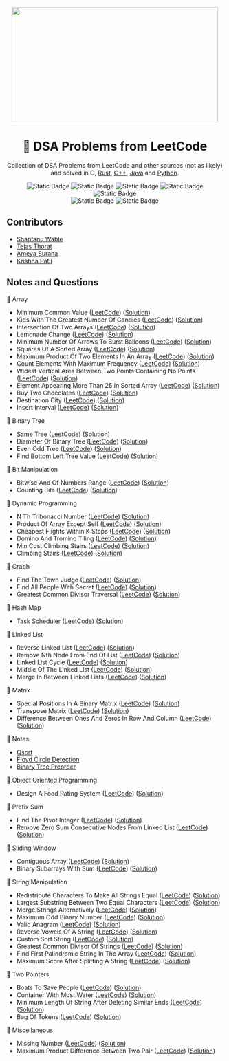 <div align="center">
<img src="https://media2.giphy.com/media/v1.Y2lkPTc5MGI3NjExaW9keDk1cTV4aDE3YWZzOTJ1dTdxdmgxbzRnYmN2MzIwcXdlenUyMiZlcD12MV9pbnRlcm5hbF9naWZfYnlfaWQmY3Q9Zw/iIqmM5tTjmpOB9mpbn/giphy.gif" width="480" height="268" />

# 🧩 DSA Problems from LeetCode

Collection of DSA Problems from LeetCode and other sources (not as likely) and solved in C, [Rust](https://github.com/shxntanu/DSA/tree/Rust), [C++](https://github.com/shxntanu/DSA/tree/C++), [Java](https://github.com/shxntanu/DSA/tree/java) and [Python](https://github.com/shxntanu/DSA/tree/Python).

![Static Badge](https://img.shields.io/badge/C-gray?style=plastic&logo=C&labelColor=1A71AD&color=gray)
![Static Badge](https://img.shields.io/badge/C%2B%2B-gray?style=plastic&logo=C%2B%2B&labelColor=darkblue&color=gray)
![Static Badge](https://img.shields.io/badge/Rust-gray?style=plastic&logo=rust&labelColor=EF4900&color=gray)
![Static Badge](https://img.shields.io/badge/Java-gray?style=plastic&labelColor=F08E07&color=gray)
![Static Badge](https://img.shields.io/badge/Python-gray?style=plastic&logo=python&labelColor=F7C538&color=gray) <br/>
![Static Badge](https://img.shields.io/badge/LeetCode%20Daily-red)
![Static Badge](https://img.shields.io/badge/LeetCode%2075-red)

</div>

## Contributors

- [Shantanu Wable](https://github.com/shxntanu)
- [Tejas Thorat](https://github.com/tejaspthorat)
- [Ameya Surana](https://github.com/firefeast7)
- [Krishna Patil](https://github.com/Krishnapatil28113)

## Notes and Questions


📁 Array

- Minimum Common Value ([LeetCode](https://leetcode.com/problems/minimum-common-value)) ([Solution](array/minimum-common-value.c))
- Kids With The Greatest Number Of Candies ([LeetCode](https://leetcode.com/problems/kids-with-the-greatest-number-of-candies)) ([Solution](array/kids-with-the-greatest-number-of-candies.c))
- Intersection Of Two Arrays ([LeetCode](https://leetcode.com/problems/intersection-of-two-arrays)) ([Solution](array/intersection-of-two-arrays.cpp))
- Lemonade Change ([LeetCode](https://leetcode.com/problems/lemonade-change)) ([Solution](array/lemonade-change.c))
- Minimum Number Of Arrows To Burst Balloons ([LeetCode](https://leetcode.com/problems/minimum-number-of-arrows-to-burst-balloons)) ([Solution](array/minimum-number-of-arrows-to-burst-balloons.c))
- Squares Of A Sorted Array ([LeetCode](https://leetcode.com/problems/squares-of-a-sorted-array)) ([Solution](array/squares-of-a-sorted-array.c))
- Maximum Product Of Two Elements In An Array ([LeetCode](https://leetcode.com/problems/maximum-product-of-two-elements-in-an-array)) ([Solution](array/maximum-product-of-two-elements-in-an-array.c))
- Count Elements With Maximum Frequency ([LeetCode](https://leetcode.com/problems/count-elements-with-maximum-frequency)) ([Solution](array/count-elements-with-maximum-frequency.c))
- Widest Vertical Area Between Two Points Containing No Points ([LeetCode](https://leetcode.com/problems/widest-vertical-area-between-two-points-containing-no-points)) ([Solution](array/widest-vertical-area-between-two-points-containing-no-points.c))
- Element Appearing More Than 25 In Sorted Array ([LeetCode](https://leetcode.com/problems/element-appearing-more-than-25-in-sorted-array)) ([Solution](array/element-appearing-more-than-25-in-sorted-array.c))
- Buy Two Chocolates ([LeetCode](https://leetcode.com/problems/buy-two-chocolates)) ([Solution](array/buy-two-chocolates.c))
- Destination City ([LeetCode](https://leetcode.com/problems/destination-city)) ([Solution](array/destination-city.c))
- Insert Interval ([LeetCode](https://leetcode.com/problems/insert-interval)) ([Solution](array/insert-interval.cpp))

📁 Binary Tree

- Same Tree ([LeetCode](https://leetcode.com/problems/same-tree)) ([Solution](binary-tree/same-tree.cpp))
- Diameter Of Binary Tree ([LeetCode](https://leetcode.com/problems/diameter-of-binary-tree)) ([Solution](binary-tree/diameter-of-binary-tree.c))
- Even Odd Tree ([LeetCode](https://leetcode.com/problems/even-odd-tree)) ([Solution](binary-tree/even-odd-tree.cpp))
- Find Bottom Left Tree Value ([LeetCode](https://leetcode.com/problems/find-bottom-left-tree-value)) ([Solution](binary-tree/find-bottom-left-tree-value.cpp))

📁 Bit Manipulation

- Bitwise And Of Numbers Range ([LeetCode](https://leetcode.com/problems/bitwise-and-of-numbers-range)) ([Solution](bit-manipulation/bitwise-and-of-numbers-range.cpp))
- Counting Bits ([LeetCode](https://leetcode.com/problems/counting-bits)) ([Solution](bit-manipulation/counting-bits.c))

📁 Dynamic Programming

- N Th Tribonacci Number ([LeetCode](https://leetcode.com/problems/n-th-tribonacci-number)) ([Solution](dynamic-programming/n-th-tribonacci-number.c))
- Product Of Array Except Self ([LeetCode](https://leetcode.com/problems/product-of-array-except-self)) ([Solution](dynamic-programming/product-of-array-except-self.cpp))
- Cheapest Flights Within K Stops ([LeetCode](https://leetcode.com/problems/cheapest-flights-within-k-stops)) ([Solution](dynamic-programming/cheapest-flights-within-k-stops.c))
- Domino And Tromino Tiling ([LeetCode](https://leetcode.com/problems/domino-and-tromino-tiling)) ([Solution](dynamic-programming/domino-and-tromino-tiling.cpp))
- Min Cost Climbing Stairs ([LeetCode](https://leetcode.com/problems/min-cost-climbing-stairs)) ([Solution](dynamic-programming/min-cost-climbing-stairs.c))
- Climbing Stairs ([LeetCode](https://leetcode.com/problems/climbing-stairs)) ([Solution](dynamic-programming/climbing-stairs.c))

📁 Graph

- Find The Town Judge ([LeetCode](https://leetcode.com/problems/find-the-town-judge)) ([Solution](graph/find-the-town-judge.c))
- Find All People With Secret ([LeetCode](https://leetcode.com/problems/find-all-people-with-secret)) ([Solution](graph/find-all-people-with-secret.c))
- Greatest Common Divisor Traversal ([LeetCode](https://leetcode.com/problems/greatest-common-divisor-traversal)) ([Solution](graph/greatest-common-divisor-traversal.cpp))

📁 Hash Map

- Task Scheduler ([LeetCode](https://leetcode.com/problems/task-scheduler)) ([Solution](hash-map/task-scheduler.c))

📁 Linked List

- Reverse Linked List ([LeetCode](https://leetcode.com/problems/reverse-linked-list)) ([Solution](linked-list/reverse-linked-list.c))
- Remove Nth Node From End Of List ([LeetCode](https://leetcode.com/problems/remove-nth-node-from-end-of-list)) ([Solution](linked-list/remove-nth-node-from-end-of-list.c))
- Linked List Cycle ([LeetCode](https://leetcode.com/problems/linked-list-cycle)) ([Solution](linked-list/linked-list-cycle.c))
- Middle Of The Linked List ([LeetCode](https://leetcode.com/problems/middle-of-the-linked-list)) ([Solution](linked-list/middle-of-the-linked-list.c))
- Merge In Between Linked Lists ([LeetCode](https://leetcode.com/problems/merge-in-between-linked-lists)) ([Solution](linked-list/merge-in-between-linked-lists.c))

📁 Matrix

- Special Positions In A Binary Matrix ([LeetCode](https://leetcode.com/problems/special-positions-in-a-binary-matrix)) ([Solution](matrix/special-positions-in-a-binary-matrix.c))
- Transpose Matrix ([LeetCode](https://leetcode.com/problems/transpose-matrix)) ([Solution](matrix/transpose-matrix.c))
- Difference Between Ones And Zeros In Row And Column ([LeetCode](https://leetcode.com/problems/difference-between-ones-and-zeros-in-row-and-column)) ([Solution](matrix/difference-between-ones-and-zeros-in-row-and-column.c))

📁 Notes

- [Qsort](notes/qsort.md)
- [Floyd Circle Detection](notes/floyd-circle-detection.md)
- [Binary Tree Preorder](notes/binary-tree-preorder.cpp)

📁 Object Oriented Programming

- Design A Food Rating System ([LeetCode](https://leetcode.com/problems/design-a-food-rating-system)) ([Solution](object-oriented-programming/design-a-food-rating-system.cpp))

📁 Prefix Sum

- Find The Pivot Integer ([LeetCode](https://leetcode.com/problems/find-the-pivot-integer)) ([Solution](prefix-sum/find-the-pivot-integer.c))
- Remove Zero Sum Consecutive Nodes From Linked List ([LeetCode](https://leetcode.com/problems/remove-zero-sum-consecutive-nodes-from-linked-list)) ([Solution](prefix-sum/remove-zero-sum-consecutive-nodes-from-linked-list.cpp))

📁 Sliding Window

- Contiguous Array ([LeetCode](https://leetcode.com/problems/contiguous-array)) ([Solution](sliding-window/contiguous-array.cpp))
- Binary Subarrays With Sum ([LeetCode](https://leetcode.com/problems/binary-subarrays-with-sum)) ([Solution](sliding-window/binary-subarrays-with-sum.c))

📁 String Manipulation

- Redistribute Characters To Make All Strings Equal ([LeetCode](https://leetcode.com/problems/redistribute-characters-to-make-all-strings-equal)) ([Solution](string-manipulation/redistribute-characters-to-make-all-strings-equal.c))
- Largest Substring Between Two Equal Characters ([LeetCode](https://leetcode.com/problems/largest-substring-between-two-equal-characters)) ([Solution](string-manipulation/largest-substring-between-two-equal-characters.cpp))
- Merge Strings Alternatively ([LeetCode](https://leetcode.com/problems/merge-strings-alternatively)) ([Solution](string-manipulation/merge-strings-alternatively.c))
- Maximum Odd Binary Number ([LeetCode](https://leetcode.com/problems/maximum-odd-binary-number)) ([Solution](string-manipulation/maximum-odd-binary-number.c))
- Valid Anagram ([LeetCode](https://leetcode.com/problems/valid-anagram)) ([Solution](string-manipulation/valid-anagram.c))
- Reverse Vowels Of A String ([LeetCode](https://leetcode.com/problems/reverse-vowels-of-a-string)) ([Solution](string-manipulation/reverse-vowels-of-a-string.c))
- Custom Sort String ([LeetCode](https://leetcode.com/problems/custom-sort-string)) ([Solution](string-manipulation/custom-sort-string.cpp))
- Greatest Common Divisor Of Strings ([LeetCode](https://leetcode.com/problems/greatest-common-divisor-of-strings)) ([Solution](string-manipulation/greatest-common-divisor-of-strings.c))
- Find First Palindromic String In The Array ([LeetCode](https://leetcode.com/problems/find-first-palindromic-string-in-the-array)) ([Solution](string-manipulation/find-first-palindromic-string-in-the-array.c))
- Maximum Score After Splitting A String ([LeetCode](https://leetcode.com/problems/maximum-score-after-splitting-a-string)) ([Solution](string-manipulation/maximum-score-after-splitting-a-string.c))

📁 Two Pointers

- Boats To Save People ([LeetCode](https://leetcode.com/problems/boats-to-save-people)) ([Solution](two-pointers/boats-to-save-people.c))
- Container With Most Water ([LeetCode](https://leetcode.com/problems/container-with-most-water)) ([Solution](two-pointers/container-with-most-water.cpp))
- Minimum Length Of String After Deleting Similar Ends ([LeetCode](https://leetcode.com/problems/minimum-length-of-string-after-deleting-similar-ends)) ([Solution](two-pointers/minimum-length-of-string-after-deleting-similar-ends.c))
- Bag Of Tokens ([LeetCode](https://leetcode.com/problems/bag-of-tokens)) ([Solution](two-pointers/bag-of-tokens.cpp))

📁 Miscellaneous

- Missing Number ([LeetCode](https://leetcode.com/problems/missing-number)) ([Solution](missing-number.c))
- Maximum Product Difference Between Two Pair ([LeetCode](https://leetcode.com/problems/maximum-product-difference-between-two-pair)) ([Solution](maximum-product-difference-between-two-pair.c))
